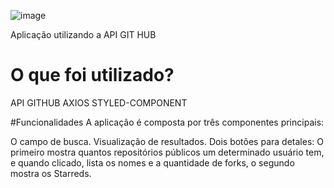 
![image](https://user-images.githubusercontent.com/81257067/124479671-e2760280-dd7c-11eb-8822-fa1236227320.png)

Aplicação utilizando a API GIT HUB

# O que foi utilizado?
API GITHUB
AXIOS
STYLED-COMPONENT

#Funcionalidades
A aplicação é composta por três componentes principais:

O campo de busca.
Visualização de resultados.
Dois botões para detales:
O primeiro mostra quantos repositórios públicos um determinado usuário tem, e quando clicado,  lista os nomes e a quantidade de forks, 
o segundo mostra os Starreds.


